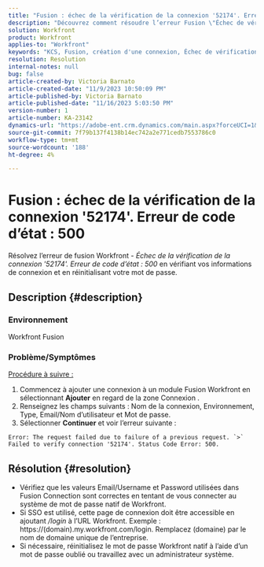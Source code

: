 ```yaml
---
title: "Fusion : échec de la vérification de la connexion '52174'. Erreur de code d’état : 500"
description: "Découvrez comment résoudre l’erreur Fusion \"Échec de vérification de la connexion '52174'. Erreur de code d’état : 500\""
solution: Workfront
product: Workfront
applies-to: "Workfront"
keywords: "KCS, Fusion, création d'une connexion, Échec de vérification de la connexion '52174'. Erreur de code d’état : 500, Erreur, Adobe Workfront, Fusion, Dépannage"
resolution: Resolution
internal-notes: null
bug: false
article-created-by: Victoria Barnato
article-created-date: "11/9/2023 10:50:09 PM"
article-published-by: Victoria Barnato
article-published-date: "11/16/2023 5:03:50 PM"
version-number: 1
article-number: KA-23142
dynamics-url: "https://adobe-ent.crm.dynamics.com/main.aspx?forceUCI=1&pagetype=entityrecord&etn=knowledgearticle&id=29166652-527f-ee11-8179-6045bd006b3d"
source-git-commit: 7f79b137f4138b14ec742a2e771cedb7553786c0
workflow-type: tm+mt
source-wordcount: '188'
ht-degree: 4%

---
```


# Fusion : échec de la vérification de la connexion &#39;52174&#39;. Erreur de code d’état : 500


Résolvez l’erreur de fusion Workfront - *Échec de la vérification de la connexion &#39;52174&#39;. Erreur de code d’état : 500* en vérifiant vos informations de connexion et en réinitialisant votre mot de passe.

## Description {#description}


### Environnement

Workfront Fusion

### Problème/Symptômes

<u>Procédure à suivre :</u>

1. Commencez à ajouter une connexion à un module Fusion Workfront en sélectionnant <b>Ajouter</b> en regard de la zone Connexion .
2. Renseignez les champs suivants : Nom de la connexion, Environnement, Type, Email/Nom d’utilisateur et Mot de passe.
3. Sélectionner <b>Continuer</b> et voir l’erreur suivante :



```
Error: The request failed due to failure of a previous request. `>`  Failed to verify connection '52174'. Status Code Error: 500.
```



## Résolution {#resolution}


- Vérifiez que les valeurs Email/Username et Password utilisées dans Fusion Connection sont correctes en tentant de vous connecter au système de mot de passe natif de Workfront.
- Si SSO est utilisé, cette page de connexion doit être accessible en ajoutant */login* à l’URL Workfront. Exemple : https://(domain).my.workfront.com/login. Remplacez (domaine) par le nom de domaine unique de l’entreprise.
- Si nécessaire, réinitialisez le mot de passe Workfront natif à l’aide d’un mot de passe oublié ou travaillez avec un administrateur système.

